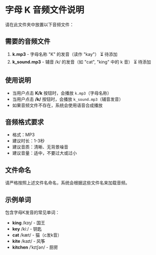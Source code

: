 # 字母 K 音频文件说明

请在此文件夹中放置以下音频文件：

## 需要的音频文件

1. **k.mp3** - 字母名称 "K" 的发音（读作 "kay"） ⏳ 待添加
2. **k_sound.mp3** - 辅音 /k/ 的发音（如 "cat", "king" 中的 k 音） ⏳ 待添加

## 使用说明

- 当用户点击 **K/k** 按钮时，会播放 `k.mp3`（字母名称）
- 当用户点击 **/k/** 按钮时，会播放 `k_sound.mp3`（辅音发音）
- 如果音频文件不存在，系统会使用语音合成播放

## 音频格式要求

- 格式：MP3
- 建议时长：1-3秒
- 建议音质：清晰、无背景噪音
- 建议音量：适中，不要过大或过小

## 文件命名

请严格按照上述文件名命名，系统会根据这些文件名来加载音频。

## 示例单词

包含字母K发音的常见单词：
- **king** /kɪŋ/ - 国王
- **key** /kiː/ - 钥匙  
- **cat** /kæt/ - 猫（c发k音）
- **kite** /kaɪt/ - 风筝
- **kitchen** /ˈkɪtʃən/ - 厨房 